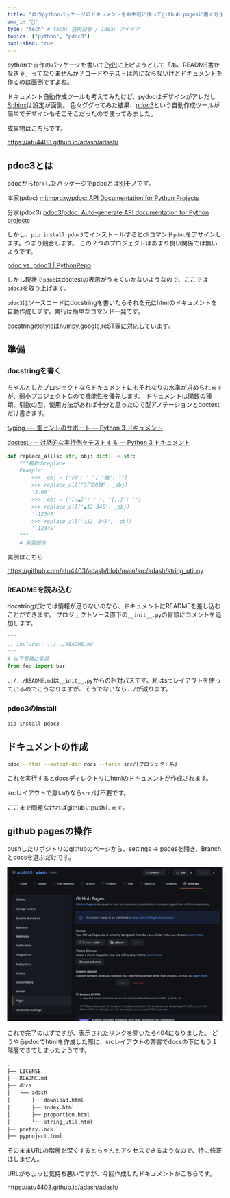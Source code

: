 ```yaml
---
title: "自作pythonパッケージのドキュメントをお手軽に作ってgithub pagesに置く方法"
emoji: "📖"
type: "tech" # tech: 技術記事 / idea: アイデア
topics: ["python", "pdoc3"]
published: true
---
```


pythonで自作のパッケージを書いて[PyPI](https://pypi.org/)に上げようとして「あ、README書かなきゃ」ってなりませんか？コードやテストは苦にならないけどドキュメントを作るのは面倒ですよね。

ドキュメント自動作成ツールも考えてみたけど、pydocはデザインがアレだし[Sphinx](https://www.sphinx-doc.org/ja/master/usage/installation.html)は設定が面倒。
色々ググってみた結果、[pdoc3](https://github.com/pdoc3/pdoc)という自動作成ツールが簡単でデザインもそこそこだったので使ってみました。

成果物はこちらです。

https://atu4403.github.io/adash/adash/


## pdoc3とは

pdocからforkしたパッケージでpdocとは別モノです。

本家(pdoc)
[mitmproxy/pdoc: API Documentation for Python Projects](https://github.com/mitmproxy/pdoc)

分家(pdoc3)
[pdoc3/pdoc: Auto-generate API documentation for Python projects](https://github.com/pdoc3/pdoc)

しかし、`pip install pdoc3`でインストールするとcliコマンド`pdoc`をアサインします。つまり競合します。
この２つのプロジェクトはあまり良い関係では無いようです。

[pdoc vs. pdoc3 | PythonRepo](https://pythonrepo.com/repo/mitmproxy-pdoc-python-documentation#pdoc-vs-pdoc3)

しかし現状で`pdoc`はdoctestの表示がうまくいかないようなので、ここでは`pdoc3`を取り上げます。

`pdoc3`はソースコードにdocstringを書いたらそれを元にhtmlのドキュメントを自動作成します。実行は簡単なコマンド一発です。

docstringのstyleはnumpy,google,reST等に対応しています。

## 準備
### docstringを書く

ちゃんとしたプロジェクトならドキュメントにもそれなりの水準が求められますが、弱小プロジェクトなので機能性を優先します。
ドキュメントは関数の種類、引数の型、使用方法があれば十分と思ったので型アノテーションとdoctestだけ書きます。

[typing --- 型ヒントのサポート — Python 3 ドキュメント](https://docs.python.org/ja/3/library/typing.html)

[doctest --- 対話的な実行例をテストする — Python 3 ドキュメント](https://docs.python.org/ja/3/library/doctest.html)


```python
def replace_all(s: str, obj: dict) -> str:
    """複数のreplace
    Example:
        >>> _obj = {"円": ".", "銭": ""}
        >>> replace_all("3円00銭", _obj)
        '3.00'
        >>> _obj = {"[△▲]": "-", "[,、]": ""}
        >>> replace_all('▲12,345', _obj)
        '-12345'
        >>> replace_all('△12、345', _obj)
        '-12345'
    """
    # 実装部分
```

実例はこちら

https://github.com/atu4403/adash/blob/main/src/adash/string_util.py

### READMEを読み込む

docstringだけでは情報が足りないのなら、ドキュメントにREADMEを差し込むことができます。
プロジェクトソース直下の`__init__.py`の冒頭にコメントを追加します。

```python
"""
.. include:: ../../README.md
"""
# 以下普通に実装
from foo import bar
```

`../../README.md`は`__init__.py`からの相対パスです。私はsrcレイアウトを使っているのでこうなりますが、そうでないなら`../`が減ります。


### pdoc3のinstall

```bash
pip install pdoc3
```

## ドキュメントの作成


```bash
pdoc --html --output-dir docs --force src/{プロジェクト名}
```

これを実行するとdocsディレクトリにhtmlのドキュメントが作成されます。

srcレイアウトで無いのなら`src/`は不要です。

ここまで問題なければgithubにpushします。

## github pagesの操作

pushしたリポジトリのgithubのページから、settings → pagesを開き、Branchとdocsを選ぶだけです。

![alt](/images/pdoc/pdoc_01.png)

これで完了のはずですが、表示されたリンクを開いたら404になりました。
どうやらpdocでhtmlを作成した際に、srcレイアウトの弊害でdocsの下にもう１階層できてしまったようです。

```bash
.
├── LICENSE
├── README.md
├── docs
│   └── adash
│       ├── download.html
│       ├── index.html
│       ├── proportion.html
│       └── string_util.html
├── poetry.lock
├── pyproject.toml

```

そのままURLの階層を深くするとちゃんとアクセスできるようなので、特に修正はしません。

URLがちょっと気持ち悪いですが、今回作成したドキュメントがこちらです。

https://atu4403.github.io/adash/adash/
